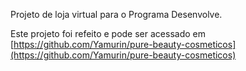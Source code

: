 Projeto de loja virtual para o Programa Desenvolve.

Este projeto foi refeito e pode ser acessado em [https://github.com/Yamurin/pure-beauty-cosmeticos](https://github.com/Yamurin/pure-beauty-cosmeticos)

